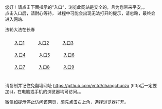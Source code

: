 您好！请点击下面指示的“入口”，浏览此网站是安全的，且为您带来平安。。 <br/>
点击入口后，请耐心等待， 过程中可能会出现无法打开的提示，请忽略，最终会进入网站. </br>

法轮大法在长春<br/>
<div style="padding:10px"><a style="margin:20px" target="_blank" href="https://d3gegxjh06m0qh.cloudfront.net/2Qpsp?zmnqhwcr" id="ccLink1" rel="nofollow">入口1</a> <a target="_blank" style="margin:20px" href="https://d6svmjayqbnr7.cloudfront.net/2Qpsp?jajldn" id="ccLink2" rel="nofollow">入口2</a> <a style="margin:20px" target="_blank" href="https://d13dru8kxv10pm.cloudfront.net/2Qpsp?bszkztx" id="ccLink3" rel="nofollow">入口3</a></div>

<div style="padding:10px" ><a style="margin:20px" target="_blank" href="https://d3gegxjh06m0qh.cloudfront.net/2Qpsp?zmnqhwcr" id="ccLink4" rel="nofollow">入口4</a> <a style="margin:20px" href="https://d6svmjayqbnr7.cloudfront.net/2Qpsp?jajldn" target="_blank" id="ccLink5" rel="nofollow">入口5</a> <a style="margin:20px" href="https://d13dru8kxv10pm.cloudfront.net/2Qpsp?bszkztx" target="_blank" id="ccLink6" rel="nofollow">入口6</a></div>

<div style="padding:10px"><a style="margin:20px" target="_blank" href="https://d3gegxjh06m0qh.cloudfront.net/2Qpsp?zmnqhwcr" id="ccLink7" rel="nofollow">入口7</a> <a style="margin:20px" href="https://d6svmjayqbnr7.cloudfront.net/2Qpsp?jajldn" target="_blank" id="ccLink8" rel="nofollow">入口8</a> <a style="margin:20px" target="_blank" href="https://d13dru8kxv10pm.cloudfront.net/2Qpsp?bszkztx" id="ccLink9" rel="nofollow">入口9</a></div>

<br/>



请复制并记住免翻墙网址 https://github.com/yntd/changchunzx (http后一定要加s)，在电脑或手机的浏览器均可访问。。<br/>

微信如提示停止访问该网页，须先点击右上角，选择浏览器打开。
